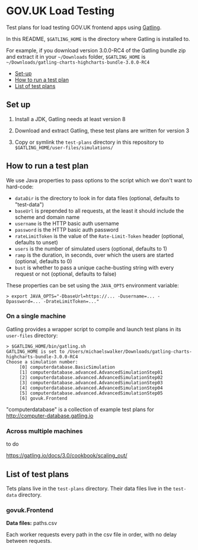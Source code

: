 GOV.UK Load Testing
===================

Test plans for load testing GOV.UK frontend apps using [Gatling](https://gatling.io/).

In this README, `$GATLING_HOME` is the directory where Gatling is installed to.

For example, if you download version 3.0.0-RC4 of the Gatling bundle zip and extract it in your `~/Downloads` folder, `$GATLING_HOME` is `~/Downloads/gatling-charts-highcharts-bundle-3.0.0-RC4`

- [Set-up](#set-up)
- [How to run a test plan](#how-to-run-a-test-plan)
- [List of test plans](#list-of-test-plans)


Set up
------

1. Install a JDK, Gatling needs at least version 8

2. Download and extract Gatling, these test plans are written for version 3

4. Copy or symlink the `test-plans` directory in this repository to `$GATLING_HOME/user-files/simulations/`


How to run a test plan
----------------------

We use Java properties to pass options to the script which we don't want to hard-code:

- `dataDir` is the directory to look in for data files (optional, defaults to "test-data")
- `baseUrl` is prepended to all requests, at the least it should include the scheme and domain name
- `username` is the HTTP basic auth username
- `password` is the HTTP basic auth password
- `rateLimitToken` is the value of the `Rate-Limit-Token` header (optional, defaults to unset)
- `users` is the number of simulated users (optional, defaults to 1)
- `ramp` is the duration, in seconds,  over which the users are started (optional, defaults to 0)
- `bust` is whether to pass a unique cache-busting string with every request or not (optional, defaults to false)

These properties can be set using the `JAVA_OPTS` environment variable:

```
> export JAVA_OPTS="-DbaseUrl=https://... -Dusername=... -Dpassword=... -DrateLimitToken=..."
```

###  On a single machine

Gatling provides a wrapper script to compile and launch test plans in its `user-files` directory:

```
> $GATLING_HOME/bin/gatling.sh
GATLING_HOME is set to /Users/michaelswalker/Downloads/gatling-charts-highcharts-bundle-3.0.0-RC4
Choose a simulation number:
     [0] computerdatabase.BasicSimulation
     [1] computerdatabase.advanced.AdvancedSimulationStep01
     [2] computerdatabase.advanced.AdvancedSimulationStep02
     [3] computerdatabase.advanced.AdvancedSimulationStep03
     [4] computerdatabase.advanced.AdvancedSimulationStep04
     [5] computerdatabase.advanced.AdvancedSimulationStep05
     [6] govuk.Frontend
```

"computerdatabase" is a collection of example test plans for http://computer-database.gatling.io


### Across multiple machines

to do

https://gatling.io/docs/3.0/cookbook/scaling_out/


List of test plans
------------------

Tets plans live in the `test-plans` directory.  Their data files live in the `test-data` directory.

### govuk.Frontend

**Data files:** paths.csv

Each worker requests every path in the csv file in order, with no delay between requests.
